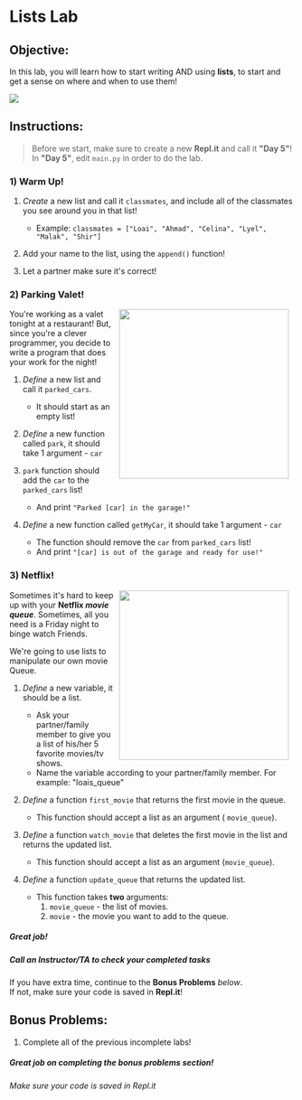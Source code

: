 # Lists Lab

## Objective: 
In this lab, you will learn how to start writing AND using **lists**, to start and get a sense on where and when to use them!





<img src="https://lh3.googleusercontent.com/proxy/ghhgcWDVzu2mqiFEMLwzGg-_Owg9kSaJEnJ2Uoy0y1QZw32imDK_h6M2gxHenFvHEHyuCVyQOigPR6s-hefZdvuFEgqH_CrMMJu0fi1zZ-U8bsyCrsKfpbcqKPOQci5-">







## Instructions:
> Before we start, make sure to create a new **Repl.it** and call it **"Day 5"**!  
> In **"Day 5"**, edit `main.py` in order to do the lab.


### 1) Warm Up!
1. *Create* a new list and call it `classmates`, and include all of the classmates you see around you in that list!
    - Example: `classmates = ["Loai", "Ahmad", "Celina", "Lyel", "Malak", "Shir"]`

2. Add your name to the list, using the `append()` function!

3. Let a partner make sure it's correct!


### 2) Parking Valet!
<img src="https://media.giphy.com/media/l2JeiEsorC1bp6f28/giphy.gif" align="right" hspace="10" width="300">


You're working as a valet tonight at a restaurant! But, since you're a clever programmer, you decide to write a program that does your work for the night!  

1. *Define* a new list and call it `parked_cars`.
    - It should start as an empty list!

2. *Define* a new function called `park`, it should take 1 argument - `car`

3. `park` function should add the `car` to the `parked_cars` list!
    - And print `"Parked [car] in the garage!"`
    
4. *Define* a new function called `getMyCar`, it should take 1 argument - `car`
    - The function should remove the `car` from `parked_cars` list!
    - And print `"[car] is out of the garage and ready for use!"`


### 3) Netflix!

<img src="https://s3.amazonaws.com/after-school-assets/netflix-queue.jpg" align="right" hspace="10" width="300">

Sometimes it's hard to keep up with your **Netflix *movie queue***. Sometimes, all you need is a Friday night to binge watch Friends.

We're going to use lists to manipulate our own movie Queue.


1. *Define* a new variable, it should be a list.
    - Ask your partner/family member to give you a list of his/her 5 favorite movies/tv shows.
    - Name the variable according to your partner/family member. For example: "loais_queue"

2. *Define* a function `first_movie` that returns the first movie in the queue. 
    - This function should accept a list as an argument ( `movie_queue`).


3. *Define* a function `watch_movie` that deletes the first movie in the list and returns the updated list.
    - This function should accept a list as an argument (`movie_queue`).

4. *Define* a function `update_queue` that returns the updated list. 
    - This function takes **two** arguments:
        1. `movie_queue` - the list of movies.
        2. `movie` - the movie you want to add to the queue.


##### Great job!
##### Call an Instructor/TA to check your completed tasks
 

If you have extra time, continue to the **Bonus Problems** *below*.  
If not, make sure your code is saved in **Repl.it**!







## Bonus Problems:

1. Complete all of the previous incomplete labs!


##### Great job on completing the bonus problems section!  
###### Make sure your code is saved in Repl.it


